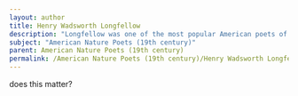 ```yaml
---
layout: author
title: Henry Wadsworth Longfellow
description: "Longfellow was one of the most popular American poets of the 19th century. His poetry often reflects an appreciation for nature and the American landscape, emphasizing themes of loss and longing."
subject: "American Nature Poets (19th century)"
parent: American Nature Poets (19th century)
permalink: /American Nature Poets (19th century)/Henry Wadsworth Longfellow/
---
```


does this matter?
